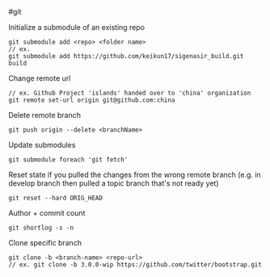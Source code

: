 #git

Initialize a submodule of an existing repo

    git submodule add <repo> <folder name>
    // ex.
    git submodule add https://github.com/keikun17/sigenasir_build.git build 

Change remote url

    // ex. Github Project 'islands' handed over to 'china' organization
    git remote set-url origin git@github.com:china
    
Delete remote branch

    git push origin --delete <branchName>

Update submodules

    git submodule foreach 'git fetch'

Reset state if you pulled the changes from the wrong remote branch (e.g. in develop branch then pulled a topic branch that's not ready yet)

    git reset --hard ORIG_HEAD 

Author + commit count

    git shortlog -s -n

Clone specific branch

    git clone -b <branch-name> <repo-url>
    // ex. git clone -b 3.0.0-wip https://github.com/twitter/bootstrap.git
